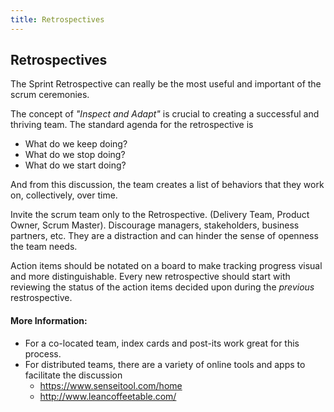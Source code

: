 ```yaml
---
title: Retrospectives
---
```

## Retrospectives

The Sprint Retrospective can really be the most useful and important of the scrum ceremonies. 

The concept of *"Inspect and Adapt"* is crucial to creating a successful and thriving team. 
The standard agenda for the retrospective is 
* What do we keep doing?
* What do we stop doing?
* What do we start doing?

And from this discussion, the team creates a list of behaviors that they work on, collectively, over time.

Invite the scrum team only to the Retrospective. (Delivery Team, Product Owner, Scrum Master). Discourage managers, stakeholders, business partners, etc. They are a distraction and can hinder the sense of openness the team needs.

Action items should be notated on a board to make tracking progress visual and more distinguishable. Every new retrospective should start with reviewing the status of the action items decided upon during the <i>previous</i> restrospective.

#### More Information:
<!-- Please add any articles you think might be helpful to read before writing the article -->
- For a co-located team, index cards and post-its work great for this process.
- For distributed teams, there are a variety of online tools and apps to facilitate the discussion
  - https://www.senseitool.com/home
  - http://www.leancoffeetable.com/

